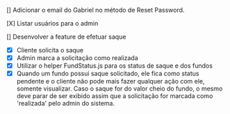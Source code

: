 [] Adicionar o email do Gabriel no método de Reset Password.

[X] Listar usuários para o admin

[] Desenvolver a feature de efetuar saque

- [x] Cliente solicita o saque
- [x] Admin marca a solicitação como realizada
- [x] Utilizar o helper FundStatus.js para os status de saque e dos fundos
- [x] Quando um fundo possui saque solicitado, ele fica como status pendente e o cliente não pode mais fazer qualquer ação com ele, somente visualizar. Caso o saque for do valor cheio do fundo, o mesmo deve parar de ser exibido assim que a solicitação for marcada como 'realizada' pelo admin do sistema.
